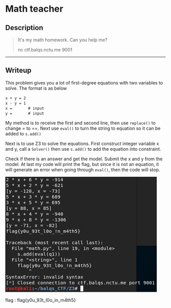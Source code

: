 # Math teacher
## Description
> It's my math homework. Can you help me?
>
> nc ctf.balqs.nctu.me 9001
---
## Writeup
This problem gives you a lot of first-degree equations with two variables to solve. The format is as below
```
x + y = 2
x - y = 1
x =       # input
y =       # input
```

My method is to receive the first and second line, then use `replace()` to change = to ==. Next use `eval()` to turn the string to equation so it can be added to `s.add()`

Next is to use Z3 to solve the equations. First construct integer variable x and y, call a `Solver()` then use `s.add()` to add the equation into constraint.

Check if there is an answer and get the model. Submit the x and y from the model. At last my code will print the flag, but since it is not an equation, it will generate an error when going through `eval()`, then the code will stop.

![flag](flag.jpg)

flag : flag{y0u_93t_l0o_in_m4th5}